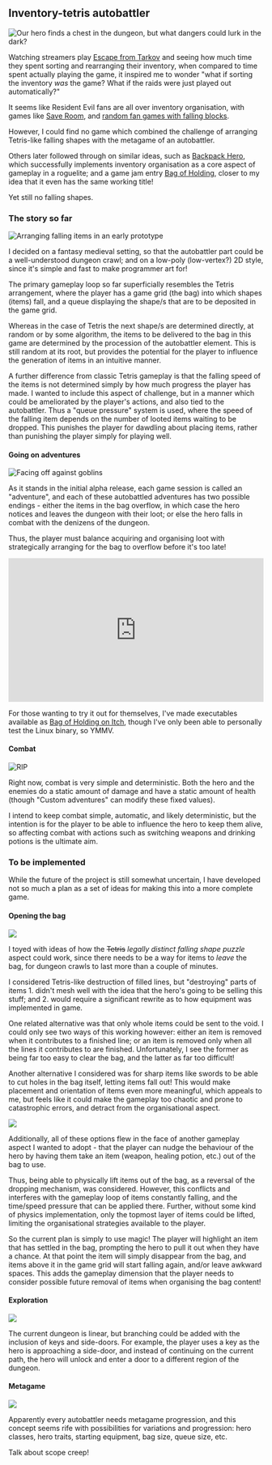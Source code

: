 ## Inventory-tetris autobattler

![Our hero finds a chest in the dungeon, but what dangers could lurk in the dark?](/img/bag-of-holding/wide.png)

Watching streamers play [Escape from Tarkov](https://www.escapefromtarkov.com/) and seeing how much time they spent sorting and rearranging their inventory, when compared to time spent actually playing the game, it inspired me to wonder "what if sorting the inventory _was_ the game?  What if the raids were just played out automatically?"

It seems like Resident Evil fans are all over inventory organisation, with games like [Save Room](https://store.steampowered.com/app/1955330/Save_Room__Organization_Puzzle/), and [random fan games with falling blocks](https://old.reddit.com/r/residentevil/comments/uxqjvg/resident_evil_4_tetris_edition_fangame_i_made/).

However, I could find no game which combined the challenge of arranging Tetris-like falling shapes with the metagame of an autobattler.

Others later followed through on similar ideas, such as [Backpack Hero](https://thejaspel.itch.io/backpack-hero), which successfully implements inventory organisation as a core aspect of gameplay in a roguelite; and a game jam entry [Bag of Holding](https://thoof.itch.io/bag-of-holding), closer to my idea that it even has the same working title!

Yet still no falling shapes.


### The story so far

![Arranging falling items in an early prototype](/img/bag-of-holding/inventory.gif)

I decided on a fantasy medieval setting, so that the autobattler part could be a well-understood dungeon crawl;  and on a low-poly (low-vertex?) 2D style, since it's simple and fast to make programmer art for!

The primary gameplay loop so far superficially resembles the Tetris arrangement, where the player has a game grid (the bag) into which shapes (items) fall, and a queue displaying the shape/s that are to be deposited in the game grid.

Whereas in the case of Tetris the next shape/s are determined directly, at random or by some algorithm, the items to be delivered to the bag in this game are determined by the procession of the autobattler element.  This is still random at its root, but provides the potential for the player to influence the generation of items in an intuitive manner.

A further difference from classic Tetris gameplay is that the falling speed of the items is not determined simply by how much progress the player has made.  I wanted to include this aspect of challenge, but in a manner which could be ameliorated by the player's actions, and also tied to the autobattler.  Thus a "queue pressure" system is used, where the speed of the falling item depends on the number of looted items waiting to be dropped.  This punishes the player for dawdling about placing items, rather than punishing the player simply for playing well.

#### Going on adventures

![Facing off against goblins](/img/bag-of-holding/dungeon.png)

As it stands in the initial alpha release, each game session is called an "adventure", and each of these autobattled adventures has two possible endings - either the items in the bag overflow, in which case the hero notices and leaves the dungeon with their loot; or else the hero falls in combat with the denizens of the dungeon.

Thus, the player must balance acquiring and organising loot with strategically arranging for the bag to overflow before it's too late!


<div style="position: relative; padding-top: 56.25%;"><iframe title="Bag of Holding pre-alpha gameplay" src="https://spectra.video/videos/embed/6228d1ac-26d2-4b92-a85d-6545776c939f?warningTitle=0&amp;p2p=0" allowfullscreen="" sandbox="allow-same-origin allow-scripts allow-popups" style="position: absolute; inset: 0px;" width="100%" height="100%" frameborder="0"></iframe></div>

For those wanting to try it out for themselves, I've made executables available as [Bag of Holding on Itch](https://romlok.itch.io/bagofholding), though I've only been able to personally test the Linux binary, so YMMV.


#### Combat

![RIP](/img/bag-of-holding/rip.png)

Right now, combat is very simple and deterministic.  Both the hero and the enemies do a static amount of damage and have a static amount of health (though "Custom adventures" can modify these fixed values).

I intend to keep combat simple, automatic, and likely deterministic, but the intention is for the player to be able to influence the hero to keep them alive, so affecting combat with actions such as switching weapons and drinking potions is the ultimate aim.


### To be implemented

While the future of the project is still somewhat uncertain, I have developed not so much a plan as a set of ideas for making this into a more complete game.


#### Opening the bag

![](/img/bag-of-holding/potion.png)

I toyed with ideas of how the ~~Tetris~~ _legally distinct falling shape puzzle_ aspect could work, since there needs to be a way for items to _leave_ the bag, for dungeon crawls to last more than a couple of minutes.

I considered Tetris-like destruction of filled lines, but "destroying" parts of items  1. didn't mesh well with the idea that the hero's going to be selling this stuff; and 2. would require a significant rewrite as to how equipment was implemented in game.

One related alternative was that only whole items could be sent to the void.  I could only see two ways of this working however:  either an item is removed when it contributes to a finished line; or an item is removed only when all the lines it contributes to are finished.  Unfortunately, I see the former as being far too easy to clear the bag, and the latter as far too difficult!

Another alternative I considered was for sharp items like swords to be able to cut holes in the bag itself, letting items fall out!  This would make placement and orientation of items even more meaningful, which appeals to me, but feels like it could make the gameplay too chaotic and prone to catastrophic errors, and detract from the organisational aspect.

![](/img/bag-of-holding/big_axe.png)

Additionally, all of these options flew in the face of another gameplay aspect I wanted to adopt - that the player can nudge the behaviour of the hero by having them take an item (weapon, healing potion, etc.) out of the bag to use.

Thus, being able to physically lift items out of the bag, as a reversal of the dropping mechanism, was considered.  However, this conflicts and interferes with the gameplay loop of items constantly falling, and the time/speed pressure that can be applied there.  Further, without some kind of physics implementation, only the topmost layer of items could be lifted, limiting the organisational strategies available to the player.

So the current plan is simply to use magic!  The player will highlight an item that has settled in the bag, prompting the hero to pull it out when they have a chance.  At that point the item will simply disappear from the bag, and items above it in the game grid will start falling again, and/or leave awkward spaces.  This adds the gameplay dimension that the player needs to consider possible future removal of items when organising the bag content!


#### Exploration

![](/img/bag-of-holding/rocks.png)

The current dungeon is linear, but branching could be added with the inclusion of keys and side-doors.  For example, the player uses a key as the hero is approaching a side-door, and instead of continuing on the current path, the hero will unlock and enter a door to a different region of the dungeon.


#### Metagame

![](/img/bag-of-holding/coin.png)

Apparently every autobattler needs metagame progression, and this concept seems rife with possibilities for variations and progression:  hero classes, hero traits, starting equipment, bag size, queue size, etc.

Talk about scope creep!
